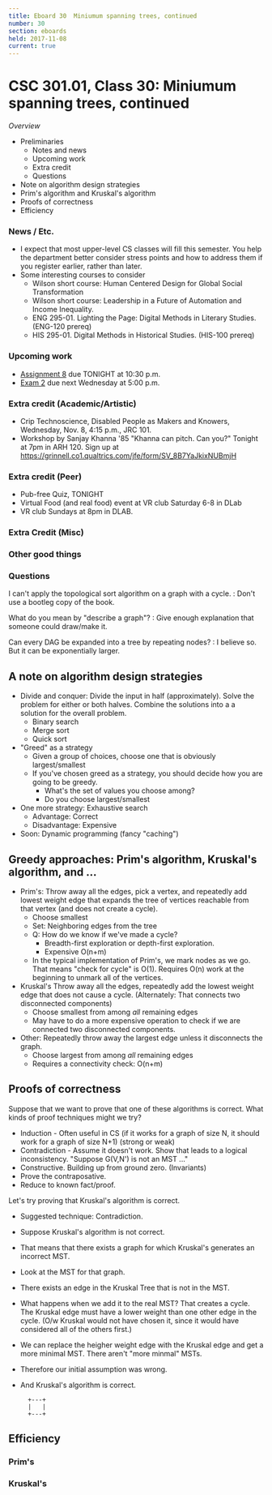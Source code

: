 ```yaml
---
title: Eboard 30  Miniumum spanning trees, continued
number: 30
section: eboards
held: 2017-11-08
current: true
---
```

CSC 301.01, Class 30:  Miniumum spanning trees, continued
=========================================================

_Overview_

* Preliminaries
    * Notes and news
    * Upcoming work
    * Extra credit
    * Questions
* Note on algorithm design strategies
* Prim's algorithm and Kruskal's algorithm
* Proofs of correctness
* Efficiency

### News / Etc.

* I expect that most upper-level CS classes will fill this semester.
  You help the department better consider stress points and how to address
  them if you register earlier, rather than later.
* Some interesting courses to consider
    * Wilson short course: Human Centered Design for Global Social 
      Transformation
    * Wilson short course: Leadership in a Future of Automation and Income
      Inequality.
    * ENG 295-01. Lighting the Page: Digital Methods in Literary Studies.
      (ENG-120 prereq)
    * HIS 295-01.  Digital Methods in Historical Studies.  (HIS-100 prereq)

### Upcoming work

* [Assignment 8](../assignments/assignment08) due TONIGHT at 10:30 p.m.
* [Exam 2](../exams/exam02) due next Wednesday at 5:00 p.m.

### Extra credit (Academic/Artistic)

* Crip Technoscience, Disabled People as Makers and Knowers, Wednesday,
  Nov. 8, 4:15 p.m., JRC 101.
* Workshop by Sanjay Khanna '85 "Khanna can pitch.  Can you?" 
  Tonight at 7pm in ARH 120.  Sign up at
  <https://grinnell.co1.qualtrics.com/jfe/form/SV_8B7YaJkixNUBmjH>

### Extra credit (Peer)

* Pub-free Quiz, TONIGHT
* Virtual Food (and real food) event at VR club Saturday 6-8 in DLab
* VR club Sundays at 8pm in DLAB.

### Extra Credit (Misc)

### Other good things

### Questions

I can't apply the topological sort algorithm on a graph with a cycle.
  : Don't use a bootleg copy of the book.

What do you mean by "describe a graph"?
  : Give enough explanation that someone could draw/make it.

Can every DAG be expanded into a tree by repeating nodes?
  : I believe so.  But it can be exponentially larger.

A note on algorithm design strategies
-------------------------------------

* Divide and conquer: Divide the input in half (approximately).  Solve
  the problem for either or both halves.  Combine the solutions into a
  a solution for the overall problem.
    * Binary search
    * Merge sort
    * Quick sort
* "Greed" as a strategy
    * Given a group of choices, choose one that is obviously largest/smallest
    * If you've chosen greed as a strategy, you should decide how you
      are going to be greedy.
        * What's the set of values you choose among?
        * Do you choose largest/smallest
* One more strategy: Exhaustive search
    * Advantage: Correct
    * Disadvantage: Expensive
* Soon: Dynamic programming (fancy "caching")

Greedy approaches: Prim's algorithm, Kruskal's algorithm, and ...
-----------------------------------------------------------------

* Prim's: Throw away all the edges, pick a vertex, and repeatedly add 
  lowest weight edge that expands the tree of vertices reachable from 
  that vertex (and does not create a cycle).
    * Choose smallest
    * Set: Neighboring edges from the tree
    * Q: How do we know if we've made a cycle?    
        * Breadth-first exploration or depth-first exploration.
        * Expensive O(n+m)
    * In the typical implementation of Prim's, we mark nodes as we go.
      That means "check for cycle" is O(1).  Requires O(n) work at the
      beginning to unmark all of the vertices.
* Kruskal's Throw away all the edges, repeatedly add the lowest weight 
  edge that does not cause a cycle.  (Alternately: That connects two
  disconnected components)
    * Choose smallest from among *all* remaining edges
    * May have to do a more expensive operation to check if we are
      connected two disconnected components.
* Other: Repeatedly throw away the largest edge unless it disconnects 
  the graph.
    * Choose largest from among *all* remaining edges
    * Requires a connectivity check: O(n+m)

Proofs of correctness
---------------------

Suppose that we want to prove that one of these algorithms is correct.
What kinds of proof techniques might we try?

* Induction - Often useful in CS (if it works for a graph of size N,
  it should work for a graph of size N+1) (strong or weak)
* Contradiction - Assume it doesn't work.  Show that leads to a logical
  inconsistency.  "Suppose G(V,N') is not an MST ..."
* Constructive.  Building up from ground zero.  (Invariants)
* Prove the contraposative.  
* Reduce to known fact/proof.

Let's try proving that Kruskal's algorithm is correct.

* Suggested technique: Contradiction.
* Suppose Kruskal's algorithm is not correct.  
* That means that there exists a graph for which Kruskal's generates 
  an incorrect MST.
* Look at the MST for that graph.
* There exists an edge in the Kruskal Tree that is not in the MST.
* What happens when we add it to the real MST?  That creates a cycle.
  The Kruskal edge must have a lower weight than one other edge in the 
  cycle.  (O/w Kruskal would not have chosen it, since it would have
  considered all of the others first.)
* We can replace the heigher weight edge with the Kruskal edge and get
  a more minimal MST.  There aren't "more minmal" MSTs.
* Therefore our initial assumption was wrong.
* And Kruskal's algorithm is correct.

        +---+
        |   |
        +---+



Efficiency
----------

### Prim's

### Kruskal's

